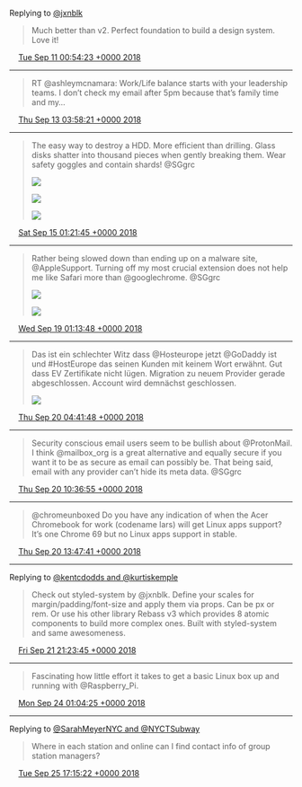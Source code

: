 Replying to [@jxnblk](https://twitter.com/jxnblk/status/1039162338467868673)

> Much better than v2. Perfect foundation to build a design system. Love it!

<img src="media/tweet.ico" width="12" /> [Tue Sep 11 00:54:23 +0000 2018](https://twitter.com/maiertech/status/1039316187702849538)

----

> RT @ashleymcnamara: Work/Life balance starts with your leadership teams. I don’t check my email after 5pm because that’s family time and my…

<img src="media/tweet.ico" width="12" /> [Thu Sep 13 03:58:21 +0000 2018](https://twitter.com/maiertech/status/1040087261415661568)

----

> The easy way to destroy a HDD. More efficient than drilling. Glass disks shatter into thousand pieces when gently breaking them. Wear safety goggles and contain shards! @SGgrc 
> 
> ![](media/1040772627885903872-DnGRJWKUwAEvCnw.jpg)
> 
> ![](media/1040772627885903872-DnGRJLBU4AAXp9S.jpg)
> 
> ![](media/1040772627885903872-DnGRJTOU4AAym5k.jpg)

<img src="media/tweet.ico" width="12" /> [Sat Sep 15 01:21:45 +0000 2018](https://twitter.com/maiertech/status/1040772627885903872)

----

> Rather being slowed down than ending up on a malware site, @AppleSupport. Turning off my most crucial extension does not help me like Safari more than @googlechrome. @SGgrc 
> 
> ![](media/1042220176526196736-Dna1Rn5U4AAd1g6.jpg)
> 
> ![](media/1042220176526196736-Dna1S-_UwAAHp2B.jpg)

<img src="media/tweet.ico" width="12" /> [Wed Sep 19 01:13:48 +0000 2018](https://twitter.com/maiertech/status/1042220176526196736)

----

> Das ist ein schlechter Witz dass @Hosteurope jetzt @GoDaddy ist und #HostEurope das seinen Kunden mit keinem Wort erwähnt. Gut dass EV Zertifikate nicht lügen. Migration zu neuem Provider gerade abgeschlossen. Account wird demnächst geschlossen. 
> 
> ![](media/1042634910731776000-Dngu609UYAAsCcm.jpg)

<img src="media/tweet.ico" width="12" /> [Thu Sep 20 04:41:48 +0000 2018](https://twitter.com/maiertech/status/1042634910731776000)

----

> Security conscious email users seem to be bullish about @ProtonMail. I think @mailbox_org is a great alternative and equally secure if you want it to be as secure as email can possibly be. That being said, email with any provider can’t hide its meta data. @SGgrc

<img src="media/tweet.ico" width="12" /> [Thu Sep 20 10:36:55 +0000 2018](https://twitter.com/maiertech/status/1042724279983525888)

----

> @chromeunboxed Do you have any indication of when the Acer Chromebook for work (codename lars) will get Linux apps support? It’s one Chrome 69 but no Linux apps support in stable.

<img src="media/tweet.ico" width="12" /> [Thu Sep 20 13:47:41 +0000 2018](https://twitter.com/maiertech/status/1042772286489722881)

----

Replying to [@kentcdodds and @kurtiskemple](https://twitter.com/kentcdodds/status/1043196918547898368)

> Check out styled-system by @jxnblk.  Define your scales for margin/padding/font-size and apply them via props. Can be px or rem. Or use his other library Rebass v3 which provides 8 atomic components to build more complex ones. Built with styled-system and same awesomeness.

<img src="media/tweet.ico" width="12" /> [Fri Sep 21 21:23:45 +0000 2018](https://twitter.com/maiertech/status/1043249447747178497)

----

> Fascinating how little effort it takes to get a basic Linux box up and running with @Raspberry_Pi.

<img src="media/tweet.ico" width="12" /> [Mon Sep 24 01:04:25 +0000 2018](https://twitter.com/maiertech/status/1044029753542553600)

----

Replying to [@SarahMeyerNYC and @NYCTSubway](https://twitter.com/SarahMeyerNYC/status/1044633804017733636)

> Where in each station and online can I find contact info of group station managers?

<img src="media/tweet.ico" width="12" /> [Tue Sep 25 17:15:22 +0000 2018](https://twitter.com/maiertech/status/1044636492952473606)